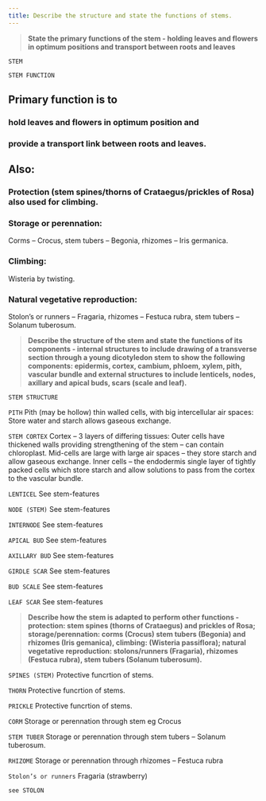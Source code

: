 ```yaml
---
title: Describe the structure and state the functions of stems.
---
```



> **State the primary functions of the stem - holding
leaves and flowers in optimum positions and
transport between roots and leaves** 


`STEM`

`STEM FUNCTION`
## Primary function is to 
### hold leaves and flowers in optimum position and 
### provide a transport link between roots and leaves.

## Also:
### Protection (stem spines/thorns of Crataegus/prickles of Rosa) also used for climbing.


### Storage or perennation:
Corms – Crocus, stem tubers – Begonia, rhizomes – Iris germanica.
 

### Climbing:
Wisteria by twisting.


### Natural vegetative reproduction:
Stolon’s or runners – Fragaria, rhizomes – Festuca rubra, stem tubers – Solanum tuberosum.
   


> **Describe the structure of the stem and state the
functions of its components - internal structures to
include drawing of a transverse section through a
young dicotyledon stem to show the following
components: epidermis, cortex, cambium,
phloem, xylem, pith, vascular bundle and external
structures to include lenticels, nodes, axillary and
apical buds, scars (scale and leaf).** 


`STEM STRUCTURE`

`PITH`
Pith (may be hollow) thin walled cells, with big intercellular air spaces:
Store water and starch allows gaseous exchange.



`STEM CORTEX`
Cortex – 3 layers of differing tissues:
Outer cells have thickened walls providing strengthening of the stem – can contain chloroplast.
Mid-cells are large with large air spaces – they store starch and allow gaseous exchange.
Inner cells – the endodermis single layer of tightly packed cells which store starch and allow solutions to pass from the cortex to the vascular bundle.



`LENTICEL`
See stem-features


`NODE (STEM)`
See stem-features


`INTERNODE`
See stem-features


`APICAL BUD`
See stem-features


`AXILLARY BUD`
See stem-features


`GIRDLE SCAR`
See stem-features


`BUD SCALE`
See stem-features


`LEAF SCAR`
See stem-features



> **Describe how the stem is adapted to perform
other functions - protection: stem spines (thorns
of Crataegus) and prickles of Rosa;
storage/perennation: corms (Crocus) stem tubers
(Begonia) and rhizomes (Iris gemanica), climbing:
(Wisteria passiflora);
natural vegetative reproduction: stolons/runners
(Fragaria), rhizomes (Festuca rubra), stem tubers
(Solanum tuberosum).** 


`SPINES (STEM)`
Protective funcrtion of stems.


`THORN`
Protective funcrtion of stems.


`PRICKLE`
Protective funcrtion of stems.


`CORM`
Storage or perennation through stem eg Crocus


`STEM TUBER`
Storage or perennation through  stem tubers – Solanum tuberosum.


`RHIZOME`
Storage or perennation through  rhizomes – Festuca rubra


`Stolon’s or runners`
Fragaria (strawberry)


`see STOLON`
